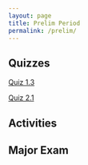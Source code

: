 ```yaml
---
layout: page
title: Prelim Period
permalink: /prelim/
---
```


## Quizzes

[Quiz 1.3](https://rlucana-tip.github.io/prelim/quiz13)

[Quiz 2.1]()

## Activities

## Major Exam
